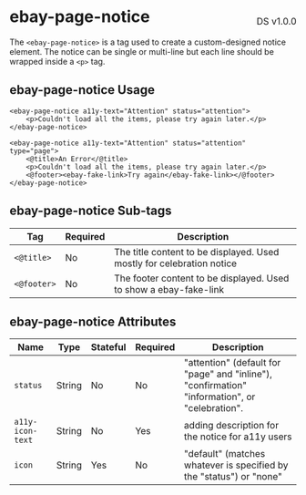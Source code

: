 <h1 style='display: flex; justify-content: space-between; align-items: center;'>
    <span>
        ebay-page-notice
    </span>
    <span style='font-weight: normal; font-size: medium; margin-bottom: -15px;'>
        DS v1.0.0
    </span>
</h1>

The `<ebay-page-notice>` is a tag used to create a custom-designed notice element. The notice can be single or multi-line but each line should be wrapped inside a `<p>` tag.

## ebay-page-notice Usage

```marko
<ebay-page-notice a11y-text="Attention" status="attention">
    <p>Couldn't load all the items, please try again later.</p>
</ebay-page-notice>
```

```marko
<ebay-page-notice a11y-text="Attention" status="attention" type="page">
    <@title>An Error</@title>
    <p>Couldn't load all the items, please try again later.</p>
    <@footer><ebay-fake-link>Try again</ebay-fake-link></@footer>
</ebay-page-notice>
```

## ebay-page-notice Sub-tags

| Tag         | Required | Description                                                           |
| ----------- | -------- | --------------------------------------------------------------------- |
| `<@title>`  | No       | The title content to be displayed. Used mostly for celebration notice |
| `<@footer>` | No       | The footer content to be displayed. Used to show a ebay-fake-link     |

## ebay-page-notice Attributes

| Name             | Type   | Stateful | Required | Description                                                                                    |
| ---------------- | ------ | -------- | -------- | ---------------------------------------------------------------------------------------------- |
| `status`         | String | No       | No       | "attention" (default for "page" and "inline"), "confirmation" "information", or "celebration". |
| `a11y-icon-text` | String | No       | Yes      | adding description for the notice for a11y users                                               |
| `icon`           | String | Yes      | No       | "default" (matches whatever is specified by the "status") or "none"                            |
